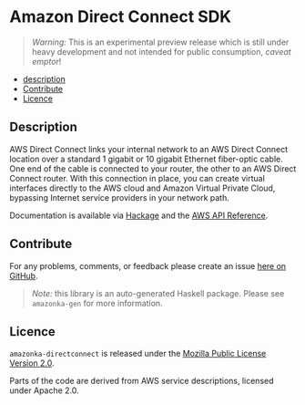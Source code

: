 # Amazon Direct Connect SDK

> _Warning:_ This is an experimental preview release which is still under heavy development and not intended for public consumption, _caveat emptor_!

* [description](#description)
* [Contribute](#contribute)
* [Licence](#licence)

## Description

AWS Direct Connect links your internal network to an AWS Direct Connect
location over a standard 1 gigabit or 10 gigabit Ethernet fiber-optic cable.
One end of the cable is connected to your router, the other to an AWS Direct
Connect router. With this connection in place, you can create virtual
interfaces directly to the AWS cloud and Amazon Virtual Private Cloud,
bypassing Internet service providers in your network path.

Documentation is available via [Hackage](http://hackage.haskell.org/package/amazonka-directconnect)
and the [AWS API Reference](http://docs.aws.amazon.com/directconnect/latest/APIReference/Welcome.html).


## Contribute

For any problems, comments, or feedback please create an issue [here on GitHub](https://github.com/brendanhay/amazonka/issues).

> _Note:_ this library is an auto-generated Haskell package. Please see `amazonka-gen` for more information.


## Licence

`amazonka-directconnect` is released under the [Mozilla Public License Version 2.0](http://www.mozilla.org/MPL/).

Parts of the code are derived from AWS service descriptions, licensed under Apache 2.0.
